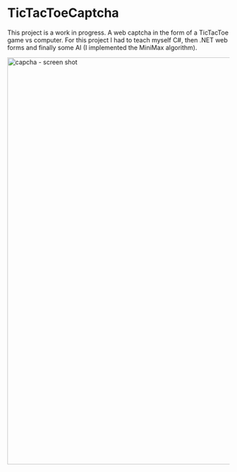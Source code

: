 # TicTacToeCaptcha
This project is a work in progress. A web captcha in the form of a TicTacToe game vs computer. For this project I had to teach myself C#, then .NET web forms and finally some AI (I implemented the MiniMax algorithm). 

<img width="923" alt="capcha - screen shot" src="https://user-images.githubusercontent.com/90642711/146898837-ee78ddfe-b84c-4d7a-b495-9391efdceac7.png">
